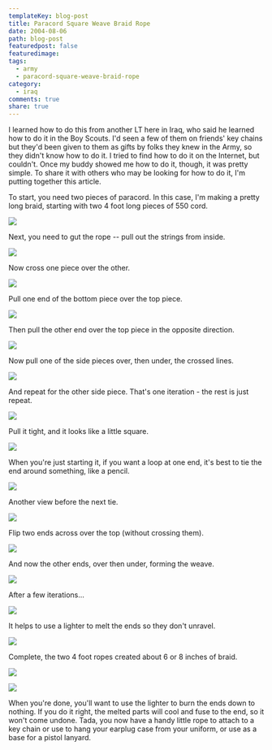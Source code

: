 ```yaml
---
templateKey: blog-post
title: Paracord Square Weave Braid Rope
date: 2004-08-06
path: blog-post
featuredpost: false
featuredimage:
tags:
  - army
  - paracord-square-weave-braid-rope
category:
  - iraq
comments: true
share: true
---
```


I learned how to do this from another LT here in Iraq, who said he learned how to do it in the Boy Scouts. I'd seen a few of them on friends' key chains but they'd been given to them as gifts by folks they knew in the Army, so they didn't know how to do it. I tried to find how to do it on the Internet, but couldn't. Once my buddy showed me how to do it, though, it was pretty simple. To share it with others who may be looking for how to do it, I'm putting together this article.

To start, you need two pieces of paracord. In this case, I'm making a pretty long braid, starting with two 4 foot long pieces of 550 cord.

![](/img/DSC00001.jpg)

Next, you need to gut the rope -- pull out the strings from inside.

![](/img/DSC00002-rope.jpg)

Now cross one piece over the other.

![](/img/DSC00003.jpg)

Pull one end of the bottom piece over the top piece.

![](/img/DSC00004.jpg)

Then pull the other end over the top piece in the opposite direction.

![](/img/DSC00005.jpg)

Now pull one of the side pieces over, then under, the crossed lines.

![](/img/DSC00006.jpg)

And repeat for the other side piece. That's one iteration - the rest is just repeat.

![](/img/DSC00007.jpg)

Pull it tight, and it looks like a little square.

![](/img/DSC00008.jpg)

When you're just starting it, if you want a loop at one end, it's best to tie the end around something, like a pencil.

![](/img/DSC00009.jpg)

Another view before the next tie.

![](/img/DSC00010-rope.jpg)

Flip two ends across over the top (without crossing them).

![](/img/DSC00011.jpg)

And now the other ends, over then under, forming the weave.

![](/img/DSC00012.jpg)

After a few iterations...

![](/img/DSC00014.jpg)

It helps to use a lighter to melt the ends so they don't unravel.

![](/img/DSC00015.jpg)

Complete, the two 4 foot ropes created about 6 or 8 inches of braid.

![](/img/DSC00016.jpg)

![](/img/DSC00018.jpg)

When you're done, you'll want to use the lighter to burn the ends down to nothing. If you do it right, the melted parts will cool and fuse to the end, so it won't come undone. Tada, you now have a handy little rope to attach to a key chain or use to hang your earplug case from your uniform, or use as a base for a pistol lanyard.
